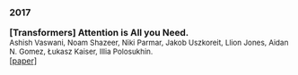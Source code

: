 


### 2017

<p>
<font size=3><b>[Transformers] Attention is All you Need.</b></font>
<br>
<font size=2>Ashish Vaswani, Noam Shazeer, Niki Parmar, Jakob Uszkoreit, Llion Jones, Aidan N. Gomez, Łukasz Kaiser, Illia Polosukhin.</font>
<br>
<a href='https://arxiv.org/abs/1706.03762'>[paper]</a>
</p>

